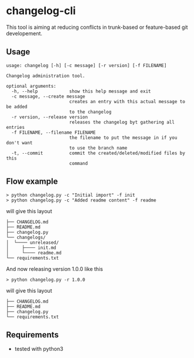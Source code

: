 # changelog-cli

This tool is aiming at reducing conflicts in trunk-based or feature-based git developement.

## Usage

```text
usage: changelog [-h] [-c message] [-r version] [-f FILENAME]

Changelog administration tool.

optional arguments:
  -h, --help            show this help message and exit
  -c message, --create message
                        creates an entry with this actual message to be added
                        to the changelog
  -r version, --release version
                        releases the changelog byt gathering all entries
  -f FILENAME, --filename FILENAME
                        the filename to put the message in if you don't want
                        to use the branch name
  -t, --commit          commit the created/deleted/modified files by this
                        command
```

## Flow example 

```shell
> python changelog.py -c "Initial import" -f init
> python changelog.py -c "Added readme content" -f readme
```

will give this layout

```text
├── CHANGELOG.md
├── README.md
├── changelog.py
└── changelogs/
│  └──── unreleased/
│     ├──── init.md
│     └──── readme.md
└── requirements.txt
```

And now releasing version 1.0.0 like this

```shell
> python changelog.py -r 1.0.0
```

will give this layout

```text
├── CHANGELOG.md
├── README.md
├── changelog.py
└── requirements.txt
```

## Requirements

* tested with python3
